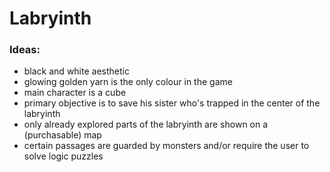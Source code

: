 Labryinth
===========
### Ideas:
- black and white aesthetic
- glowing golden yarn is the only colour in the game
- main character is a cube
- primary objective is to save his sister who's trapped in the center of the labryinth
- only already explored parts of the labryinth are shown on a (purchasable) map 
- certain passages are guarded by monsters and/or require the user to solve logic puzzles
